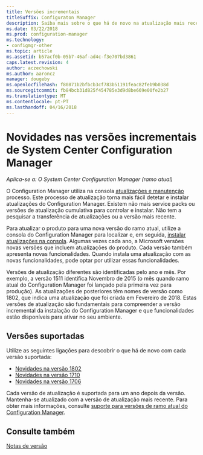 ```yaml
---
title: Versões incrementais
titleSuffix: Configuraton Manager
description: Saiba mais sobre o que há de novo na atualização mais recente para o Configuration Manager.
ms.date: 03/22/2018
ms.prod: configuration-manager
ms.technology:
- configmgr-other
ms.topic: article
ms.assetid: b57acf0b-05b7-46af-ad4c-f3e707bd3861
caps.latest.revision: 4
author: aczechowski
ms.author: aaroncz
manager: dougeby
ms.openlocfilehash: f80871b2bfbcb3cf783b51191feac82feb9b038d
ms.sourcegitcommit: fb84bcb31d825f454785e3d9d8be669e00fe2b27
ms.translationtype: MT
ms.contentlocale: pt-PT
ms.lasthandoff: 04/16/2018
---
```

# <a name="whats-new-in-system-center-configuration-manager-incremental-versions"></a>Novidades nas versões incrementais de System Center Configuration Manager

*Aplica-se a: O System Center Configuration Manager (ramo atual)*

 O Configuration Manager utiliza na consola [atualizações e manutenção](/sccm/core/servers/manage/updates) processo. Este processo de atualização torna mais fácil detetar e instalar atualizações do Configuration Manager. Existem não mais service packs ou versões de atualização cumulativa para controlar e instalar. Não tem a pesquisar a transferência de atualizações ou a versão mais recente.

 Para atualizar o produto para uma nova versão do ramo atual, utilize a consola do Configuration Manager para localizar e, em seguida, [instalar atualizações na consola](../../../core/servers/manage/install-in-console-updates.md). Algumas vezes cada ano, a Microsoft versões novas versões que incluem atualizações do produto. Cada versão também apresenta novas funcionalidades. Quando instala uma atualização com as novas funcionalidades, pode optar por utilizar essas funcionalidades. 

 Versões de atualização diferentes são identificadas pelo ano e mês. Por exemplo, a versão 1511 identifica Novembro de 2015 (o mês quando ramo atual do Configuration Manager foi lançado pela primeira vez para produção). As atualizações de posteriores têm nomes de versão como 1802, que indica uma atualização que foi criada em Fevereiro de 2018. Estas versões de atualização são fundamentais para compreender a versão incremental da instalação do Configuration Manager e que funcionalidades estão disponíveis para ativar no seu ambiente.

## <a name="supported-versions"></a>Versões suportadas
 Utilize as seguintes ligações para descobrir o que há de novo com cada versão suportada:
  - [Novidades na versão 1802](../../../core/plan-design/changes/whats-new-in-version-1802.md)
  - [Novidades na versão 1710](../../../core/plan-design/changes/whats-new-in-version-1710.md)
  - [Novidades na versão 1706](../../../core/plan-design/changes/whats-new-in-version-1706.md)  


 Cada versão de atualização é suportada para um ano depois da versão. Mantenha-se atualizado com a versão de atualização mais recente. Para obter mais informações, consulte [suporte para versões de ramo atual do Configuration Manager](../../../core/servers/manage/current-branch-versions-supported.md).  


## <a name="see-also"></a>Consulte também
[Notas de versão](/sccm/core/servers/deploy/install/release-notes)
